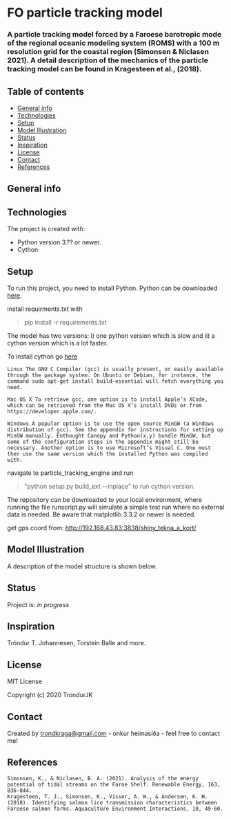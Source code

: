 # FO particle tracking model

### A particle tracking model forced by a Faroese barotropic mode of the regional oceanic modeling system (ROMS) with a 100 m resolution grid for the coastal region (Simonsen & Niclasen 2021). A detail description of the mechanics of the particle tracking model can be found in Kragesteen et al., (2018). 


## Table of contents
* [General info](#general-info)
* [Technologies](#technologies)
* [Setup](#setup)
* [Model Illustration](#model-illustration)
* [Status](#status)
* [Inspiration](#inspiration)
* [License](#license)
* [Contact](#contact)
* [References](#references)


## General info

	
## Technologies
The project is created with:
* Python version 3.?? or newer.
* Cython
	
## Setup
To run this project, you need to install Python. Python can be downloaded [here](https://www.python.org/downloads/).

install requirments.txt with 
>pip install -r requirements.txt

The model has two versions: i) one python version which is slow and ii) a cython version which is a lot faster.

To install cython go [here](https://cython.readthedocs.io/en/stable/src/quickstart/install.html)


    Linux The GNU C Compiler (gcc) is usually present, or easily available through the package system. On Ubuntu or Debian, for instance, the command sudo apt-get install build-essential will fetch everything you need.

    Mac OS X To retrieve gcc, one option is to install Apple’s XCode, which can be retrieved from the Mac OS X’s install DVDs or from https://developer.apple.com/.

    Windows A popular option is to use the open source MinGW (a Windows distribution of gcc). See the appendix for instructions for setting up MinGW manually. Enthought Canopy and Python(x,y) bundle MinGW, but some of the configuration steps in the appendix might still be necessary. Another option is to use Microsoft’s Visual C. One must then use the same version which the installed Python was compiled with.



navigate to particle_tracking_engine and run 
>"python setup.py build_ext --inplace" to run cython version.

The repository can be downloaded to your local environment, where running the file runscript.py will simulate a simple test run where no external data is needed. Be aware that matplotlib 3.3.2 or newer is needed.

get gps coord from: http://192.168.43.83:3838/shiny_tekna_a_kort/

    
## Model Illustration    
A description of the model structure is shown below.

## Status
Project is: _in progress_

## Inspiration
Tróndur T. Johannesen, Torstein Balle and more.

## License
MIT License

Copyright (c) 2020 TrondurJK

## Contact
Created by [trondkraga@gmail.com](https://github.com/TrondurJK) - onkur heimasíða - feel free to contact me!

## References
    Simonsen, K., & Niclasen, B. A. (2021). Analysis of the energy potential of tidal streams on the Faroe Shelf. Renewable Energy, 163, 836-844.
    Kragesteen, T. J., Simonsen, K., Visser, A. W., & Andersen, K. H. (2018). Identifying salmon lice transmission characteristics between Faroese salmon farms. Aquaculture Environment Interactions, 10, 49-60.
